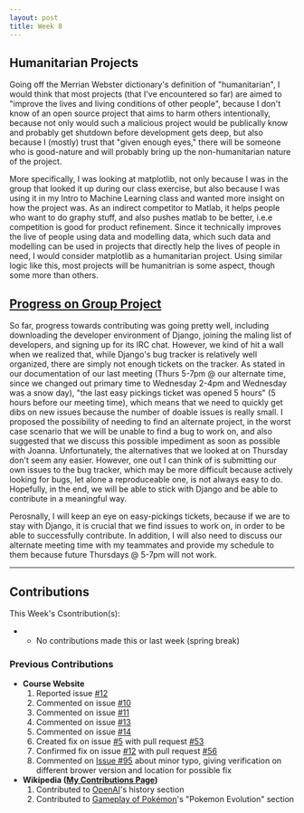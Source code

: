 ```yaml
---
layout: post
title: Week 8
---
```


## Humanitarian Projects
Going off the Merrian Webster dictionary's definition of "humanitarian", I would think that most projects (that I've encountered so far) are aimed to "improve the lives and living conditions of other people", because I don't know of an open source project that aims to harm others intentionally, because not only would such a malicious project would be publically know and probably get shutdown before development gets deep, but also because I (mostly) trust that "given enough eyes," there will be someone who is good-nature and will probably bring up the non-humanitarian nature of the project.

More specifically, I was looking at matplotlib, not only because I was in the group that looked it up during our class exercise, but also because I was using it in my Intro to Machine Learning class and wanted more insight on how the project was. As an indirect competitor to Matlab, it helps people who want to do graphy stuff, and also pushes matlab to be better, i.e.e competition is good for product refinement. Since it technically improves the live of people using data and modelling data, which such data and modelling can be used in projects that directly help the lives of people in need, I would consider matplotlib as a humanitarian project. Using similar logic like this, most projects will be humanitrian is some aspect, though some more than others.

## [Progress on Group Project](https://github.com/nyu-ossd-s18/django-team/blob/master/minutes-2018-03-22.md)
So far, progress towards contributing was going pretty well, including downloading the developer environment of Django, joining the maling list of developers, and signing up for its IRC chat. However, we kind of hit a wall when we realized that, while Django's bug tracker is relatively well organized, there are simply not enough tickets on the tracker. As stated in our documentation of our last meeting (Thurs 5-7pm @ our alternate time, since we changed out primary time to Wednesday 2-4pm and Wednesday was a snow day), "the last easy pickings ticket was opened 5 hours" (5 hours before our meeting time), which means that we need to quickly get dibs on new issues because the number of doable issues is really small. I proposed the possibility of needing to find an alternate project, in the worst case scenario that we will be unable to find a bug to work on, and also suggested that we discuss this possible impediment as soon as possible with Joanna. Unfortunately, the alternatives that we looked at on Thursday don't seem any easier. However, one out I can think of is submitting our own issues to the bug tracker, which may be more difficult because actively looking for bugs, let alone a reproduceable one, is not always easy to do. Hopefully, in the end, we will be able to stick with Django and be able to contribute in a meaningful way.

Perosnally, I will keep an eye on easy-pickings tickets, because if we are to stay with Django, it is crucial that we find issues to work on, in order to be able to successfully contribute.
In addition, I will also need to discuss our alternate meeting time with my teammates and provide my schedule to them because future Thursdays @ 5-7pm will not work.

-----

## Contributions
This Week's Csontribution(s):
* * No contributions made this or last week (spring break)

### Previous Contributions

* **Course Website**
  1. Reported issue [#12](https://github.com/joannakl/cs480_s18/issues/12)
  2. Commented on issue [#10](https://github.com/joannakl/cs480_s18/issues/10)
  3. Commented on issue [#11](https://github.com/joannakl/cs480_s18/issues/11)
  4. Commented on issue [#13](https://github.com/joannakl/cs480_s18/issues/13)
  5. Commented on issue [#14](https://github.com/joannakl/cs480_s18/issues/14)
  6. Created fix on issue [#5](https://github.com/joannakl/cs480_s18/issues/5) with pull request [#53](https://github.com/joannakl/cs480_s18/pull/53)
  7. Confirmed fix on issue [#12](https://github.com/joannakl/cs480_s18/issues/12) with pull request [#56](https://github.com/joannakl/cs480_s18/pull/56)
  8. Commented on [Issue #95](https://github.com/joannakl/cs480_s18/issues/95) about minor typo, giving verification on different brower version and location for possible fix
* **Wikipedia ([My Contributions Page](https://en.wikipedia.org/wiki/Special:Contributions/PhrydRhys))**
  1. Contributed to [OpenAI](https://en.wikipedia.org/w/index.php?title=OpenAI&oldid=824974813#History)'s history section
  2. Contributed to [Gameplay of Pokémon](https://en.wikipedia.org/w/index.php?title=Gameplay_of_Pok%C3%A9mon&oldid=828852757#Pok%C3%A9mon_evolution)'s "Pokemon Evolution" section
  
